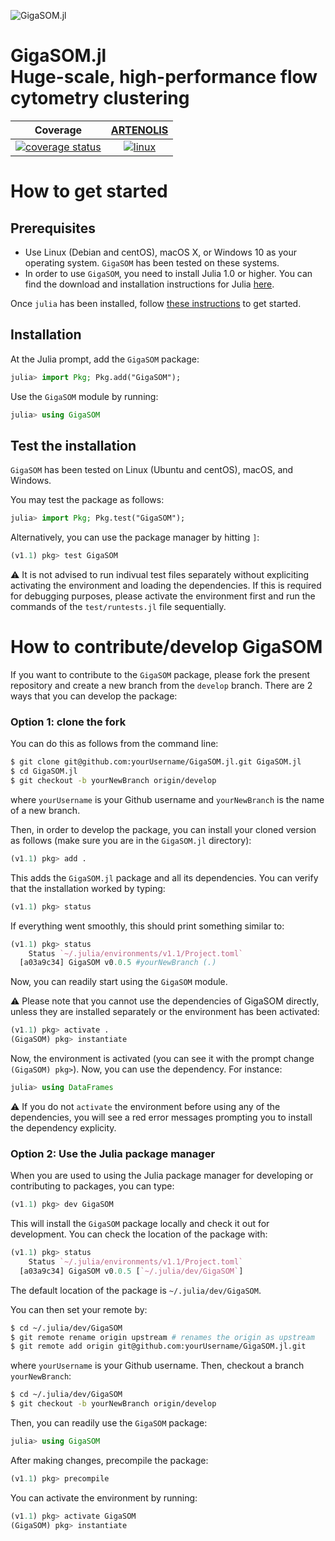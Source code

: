 ![GigaSOM.jl](https://prince.lcsb.uni.lu/GigaSOM.jl/img/logo-GigaSOM.jl.png?maxAge=0)

# GigaSOM.jl <br> Huge-scale, high-performance flow cytometry clustering


| **Coverage** | **[ARTENOLIS](http://opencobra.github.io/artenolis)** |
|:------------:|:--------------------------:|
| [![coverage status](http://codecov.io/github/LCSB-BioCore/GigaSOM.jl/coverage.svg?branch=master)](http://codecov.io/github/LCSB-BioCore/GigaSOM.jl?branch=master) | [![linux](https://prince.lcsb.uni.lu/jenkins/job/GigaSOM.jl-branches-auto-linux/badge/icon)](https://prince.lcsb.uni.lu/jenkins/job/GigaSOM.jl-branches-auto-linux/) |

# How to get started

## Prerequisites

- Use Linux (Debian and centOS), macOS X, or Windows 10 as your operating system. `GigaSOM` has been tested on these systems.
- In order to use `GigaSOM`, you need to install Julia 1.0 or higher. You can find the download and installation instructions for Julia [here](https://julialang.org/downloads/).

Once `julia` has been installed, follow [these instructions](https://docs.julialang.org/en/v1/manual/getting-started/) to get started.

## Installation

At the Julia prompt, add the `GigaSOM` package:

```julia
julia> import Pkg; Pkg.add("GigaSOM");
```

Use the `GigaSOM` module by running:

```julia
julia> using GigaSOM
```

## Test the installation

`GigaSOM` has been tested on Linux (Ubuntu and centOS), macOS, and Windows.

You may test the package as follows:

```julia
julia> import Pkg; Pkg.test("GigaSOM");
```

Alternatively, you can use the package manager by hitting `]`:

```julia
(v1.1) pkg> test GigaSOM
```

:warning: It is not advised to run indivual test files separately without expliciting activating the environment and loading the dependencies.
If this is required for debugging purposes, please activate the environment first and run the commands of the `test/runtests.jl` file sequentially.


# How to contribute/develop GigaSOM

If you want to contribute to the `GigaSOM` package, please fork the present repository and create a new branch from the `develop` branch.
There are 2 ways that you can develop the package:

### Option 1: clone the fork

You can do this as follows from the command line:

```bash
$ git clone git@github.com:yourUsername/GigaSOM.jl.git GigaSOM.jl
$ cd GigaSOM.jl
$ git checkout -b yourNewBranch origin/develop
```

where `yourUsername` is your Github username and `yourNewBranch` is the name of a new branch.

Then, in order to develop the package, you can install your cloned version as follows (make sure you are in the `GigaSOM.jl` directory):

```julia
(v1.1) pkg> add .
```

This adds the `GigaSOM.jl` package and all its dependencies. You can verify that the installation worked by typing:

```julia
(v1.1) pkg> status
```

If everything went smoothly, this should print something similar to:

```julia
(v1.1) pkg> status
    Status `~/.julia/environments/v1.1/Project.toml`
  [a03a9c34] GigaSOM v0.0.5 #yourNewBranch (.)
```

Now, you can readily start using the `GigaSOM` module.

:warning: Please note that you cannot use the dependencies of GigaSOM directly, unless they are installed separately or the environment has been activated:

```julia
(v1.1) pkg> activate .
(GigaSOM) pkg> instantiate
```

Now, the environment is activated (you can see it with the prompt change `(GigaSOM) pkg>`). Now, you can use the dependency. For instance:

```julia
julia> using DataFrames
```

:warning: If you do not  `activate` the environment before using any of the dependencies, you will see a red error messages prompting you to install the dependency explicity.

### Option 2: Use the Julia package manager

When you are used to using the  Julia package manager for developing or contributing to packages, you can type:

```julia
(v1.1) pkg> dev GigaSOM
```

This will install the `GigaSOM` package locally and check it out for development. You can check the location of the package with:

```julia
(v1.1) pkg> status
    Status `~/.julia/environments/v1.1/Project.toml`
  [a03a9c34] GigaSOM v0.0.5 [`~/.julia/dev/GigaSOM`]
```

The default location of the package is `~/.julia/dev/GigaSOM`.

You can then set your remote by:

```bash
$ cd ~/.julia/dev/GigaSOM
$ git remote rename origin upstream # renames the origin as upstream
$ git remote add origin git@github.com:yourUsername/GigaSOM.jl.git
```

where `yourUsername` is your Github username. Then, checkout a branch `yourNewBranch`:

```bash
$ cd ~/.julia/dev/GigaSOM
$ git checkout -b yourNewBranch origin/develop
```

Then, you can readily use the `GigaSOM` package:

```julia
julia> using GigaSOM
```

After making changes, precompile the package:

```julia
(v1.1) pkg> precompile
```

You can activate the environment by running:

```julia
(v1.1) pkg> activate GigaSOM
(GigaSOM) pkg> instantiate
```
